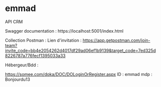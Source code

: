 # emmad
API CRM



Swagger documentation : https://localhost:5001/index.html

Collection Postman : Lien d'invitation :  https://app.getpostman.com/join-team?invite_code=bb4e2054262d4017df29ad06ef1b9139&target_code=7ed325d8226787a776fecf1395033a33

Hébergeur/Bdd : 

https://somee.com/doka/DOC/DOLoginOrRegister.aspx 
ID : emmad
mdp : Bonjourdu13


